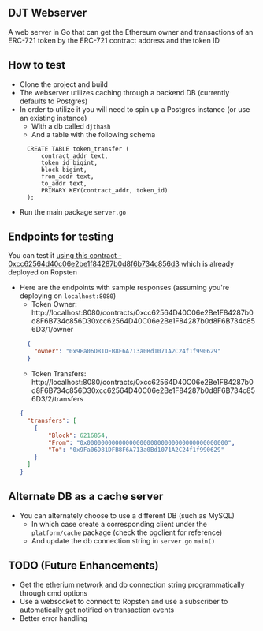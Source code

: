 ## DJT Webserver

A web server in Go that can get the Ethereum owner and transactions of an ERC-721 token by 
the ERC-721 contract address and the token ID

## How to test
* Clone the project and build
* The webserver utilizes caching through a backend DB (currently defaults to Postgres)
* In order to utilize it you will need to spin up a Postgres instance (or use an existing instance)
    * With a db called `djthash` 
    * And a table with the following schema
    ```postgresql
      CREATE TABLE token_transfer (
          contract_addr text,
          token_id bigint,
          block bigint,
          from_addr text,
          to_addr text,
          PRIMARY KEY(contract_addr, token_id)
      );
    ```
* Run the main package `server.go`

## Endpoints for testing
You can test it [using this contract - 0xcc62564d40c06e2be1f84287b0d8f6b734c856d3](https://ropsten.etherscan.io/address/0xcc62564d40c06e2be1f84287b0d8f6b734c856d3) which is already deployed on Ropsten
* Here are the endpoints with sample responses (assuming you're deploying on `localhost:8080`)
    * Token Owner: http://localhost:8080/contracts/0xcc62564D40C06e2Be1F84287b0d8F6B734c856D30xcc62564D40C06e2Be1F84287b0d8F6B734c856D3/1/owner   
  ```json
    {
      "owner": "0x9Fa06D81DFB8F6A713a0Bd1071A2C24f1f990629"
    }
    ```
    * Token Transfers: http://localhost:8080/contracts/0xcc62564D40C06e2Be1F84287b0d8F6B734c856D30xcc62564D40C06e2Be1F84287b0d8F6B734c856D3/2/transfers
    ```json
    {
      "transfers": [
        {
            "Block": 6216854,
            "From": "0x0000000000000000000000000000000000000000",
            "To": "0x9Fa06D81DFB8F6A713a0Bd1071A2C24f1f990629"
        }
      ]
    }
    ```

## Alternate DB as a cache server
* You can alternately choose to use a different DB (such as MySQL)
    * In which case create a corresponding client under the `platform/cache` package (check the pgclient for reference)
    * And update the db connection string in `server.go` `main()`
    
## TODO (Future Enhancements)
* Get the etherium network and db connection string programmatically through cmd options
* Use a websocket to connect to Ropsten and use a subscriber to automatically get notified on transaction events
* Better error handling